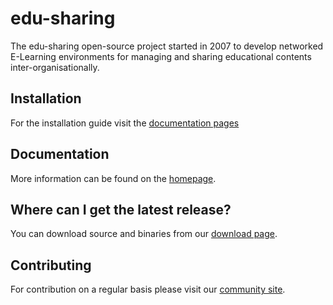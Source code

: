 # edu-sharing
The edu-sharing open-source project started in 2007 to develop networked E-Learning environments for managing and sharing educational contents inter-organisationally.

Installation
------------
For the installation guide visit the [documentation pages](http://docs.edu-sharing.com/confluence/edp/de)

Documentation
-------------
More information can be found on the [homepage](http://www.edu-sharing.com).

Where can I get the latest release?
-----------------------------------
You can download source and binaries from our [download page](http://edu-sharing.com/downloads/?lang=en).

Contributing
------------
For contribution on a regular basis please visit our [community site](http://edu-sharing-network.org/?lang=en).
